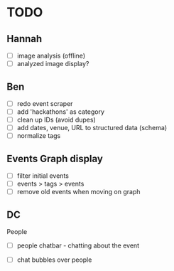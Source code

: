 # TODO

## Hannah
- [ ] image analysis (offline)
- [ ] analyzed image display?

## Ben
- [ ] redo event scraper
- [ ] add 'hackathons' as category
- [ ] clean up IDs (avoid dupes)
- [ ] add dates, venue, URL to structured data (schema)
- [ ] normalize tags

## Events Graph display
- [ ] filter initial events
- [ ] events > tags > events
- [ ] remove old events when moving on graph

## DC
People
- [ ] people chatbar - chatting about the event
- [ ] chat bubbles over people

